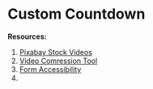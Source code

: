 # Custom Countdown

**Resources:**

1. [Pixabay Stock Videos](https://pixabay.com/videos/)
2. [Video Comression Tool](https://www.youcompress.com/)
3. [Form Accessibility]()
4. 